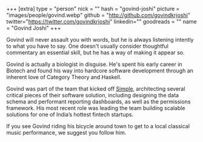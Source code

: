 +++
[extra]
type = "person"
nick = ""
hash = "govind-joshi"
picture = "images/people/govind.webp"
github = "http://github.com/govindkrjoshi"
twitter="https://twitter.com/govindkrjoshi"
linkedin=""
goodreads = ""
name = "Govind Joshi"
+++

  <p class="text-black text-base leading-normal  md:text-xl lg:text-xl md:leading-snug font-light pb-4 md:pb-7">
    Govind will never assault you with words, but he is always listening intently to what you have to say. One doesn't usually consider thoughtful commentary an essential skill, but he has a way of making it appear so.
  </p>
  <p class="text-black text-base leading-normal  md:text-xl lg:text-xl md:leading-snug font-light pb-4 md:pb-7">
    Govind is actually a biologist in disguise. He's spent his early career in Biotech and found his way into hardcore software development through an inherent love of Category Theory and Haskell.
  </p>
  <p class="text-black text-base leading-normal  md:text-xl lg:text-xl md:leading-snug font-light pb-4 md:pb-7">
    Govind was part of the team that kicked off <a class='underline hover:text-pink-500' href='http://simple.org'>Simple</a>, architecting several critical pieces of their software solution, including designing the data schema and performant reporting dashboards, as well as the permissions framework. His most recent role was leading the team building scalable solutions for one of India’s hottest fintech startups.
  </p>
  <p class="text-black text-base leading-normal  md:text-xl lg:text-xl md:leading-snug font-light pb-4 md:pb-7">
    If you see Govind riding his bicycle around town to get to a local classical music performance, we suggest you follow him.
  </p>

